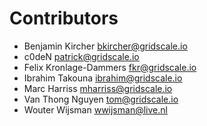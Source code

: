 # Contributors

* Benjamin Kircher <bkircher@gridscale.io>
* c0deN <patrick@gridscale.io>
* Felix Kronlage-Dammers <fkr@gridscale.io>
* Ibrahim Takouna <ibrahim@gridscale.io>
* Marc Harriss <mharriss@gridscale.io>
* Van Thong Nguyen <tom@gridscale.io>
* Wouter Wijsman <wwijsman@live.nl>
